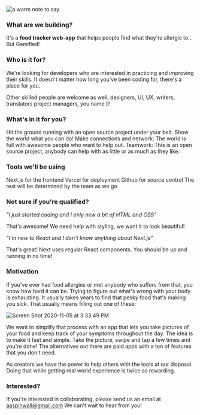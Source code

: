 ![a warm note to say](https://user-images.githubusercontent.com/17233773/98298339-d7679a00-1f83-11eb-8032-5b90207abd92.png)


### What are we building?

It's a **food tracker web-app** that helps people find what they're allergic to... But Gamified! 

  

### Who is it for?
We're looking for developers who are interested in practicing and improving their skills. It doesn't matter how long you've been coding for, there's a place for you.

Other skilled people are welcome as well, designers, UI, UX, writers, translators project managers, you name it!

### What's in it for you?

Hit the ground running with an open source project under your belt. Show the world what you can do!
Make connections and network: The world is full with awesome people who want to help out. 
Teamwork: This is an open source project, anybody can help with as little or as much as they like.

### Tools we'll be using

Next.js for the frontend
Vercel for deployment
Github for source control
The rest will be determined by the team as we go

### Not sure if you're qualified?  

_"I just started coding and I only new a bit of HTML and CSS"_

That's awesome! We need help with styling, we want it to look beautiful!

  

_"I'm new to React and I don't know anything about Next.js"_

That's great! Next uses regular React components. You should be up and running in no time!

  

  

### Motivation

If you've ever had food allergies or met anybody who suffers from that, you know how hard it can be. Trying to figure out what's wrong with your body is exhausting. It usually takes years to find that pesky food that's making you sick. That usually means filling out one of these:

![Screen Shot 2020-11-05 at 3 33 49 PM](https://user-images.githubusercontent.com/17233773/98294411-e8151180-1f7d-11eb-82c9-5a8aeb8d1982.png) 

We want to simplify that process with an app that lets you take pictures of your food and keep track of your symptoms throughout the day. The idea is to make it fast and simple. Take the picture, swipe and tap a few times and you're done!
The alternatives out there are paid apps with a ton of features that you don't need.  

As creators we have the power to help others with the tools at our disposal. Doing that while getting real world experience is twice as rewarding.



### Interested?
If you're interested in collaborating, please send us an email at aaspinwall@gmail.com
We can't wait to hear from you!
